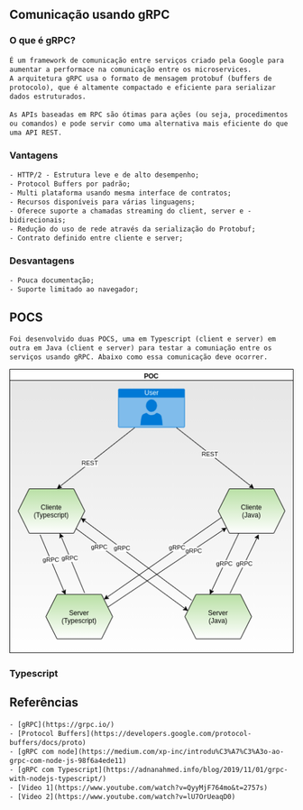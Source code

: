 ## Comunicação usando gRPC ###

### O que é gRPC?

    É um framework de comunicação entre serviços criado pela Google para aumentar a performace na comunicação entre os microservices.
    A arquitetura gRPC usa o formato de mensagem protobuf (buffers de protocolo), que é altamente compactado e eficiente para serializar dados estruturados.

    As APIs baseadas em RPC são ótimas para ações (ou seja, procedimentos ou comandos) e pode servir como uma alternativa mais eficiente do que uma API REST.


### Vantagens

    - HTTP/2 - Estrutura leve e de alto desempenho;
    - Protocol Buffers por padrão;
    - Multi plataforma usando mesma interface de contratos;
    - Recursos disponíveis para várias linguagens;
    - Oferece suporte a chamadas streaming do client, server e - bidirecionais;
    - Redução do uso de rede através da serialização do Protobuf;
    - Contrato definido entre cliente e server; 

### Desvantagens

    - Pouca documentação; 
    - Suporte limitado ao navegador;

## POCS

    Foi desenvolvido duas POCS, uma em Typescript (client e server) em outra em Java (client e server) para testar a comuniação entre os serviços usando gRPC. Abaixo como essa comunicação deve ocorrer.

![image](./documentacao/arq_services.png)

### Typescript



## Referências ##

    - [gRPC](https://grpc.io/)
    - [Protocol Buffers](https://developers.google.com/protocol-buffers/docs/proto)
    - [gRPC com node](https://medium.com/xp-inc/introdu%C3%A7%C3%A3o-ao-grpc-com-node-js-98f6a4ede11)
    - [gRPC com Typescript](https://adnanahmed.info/blog/2019/11/01/grpc-with-nodejs-typescript/)
    - [Video 1](https://www.youtube.com/watch?v=QyyMjF764mo&t=2757s)
    - [Video 2](https://www.youtube.com/watch?v=lU7OrUeaqD0)